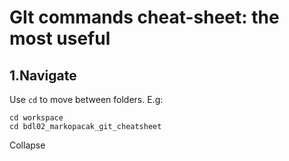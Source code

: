 # GIt commands cheat-sheet: the most useful 
## 1.Navigate 

Use `cd` to move between folders. E.g:
```
cd workspace
cd bdl02_markopacak_git_cheatsheet
```
Collapse




